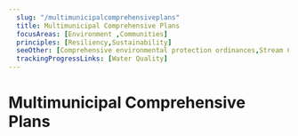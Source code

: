 ```yaml
---
  slug: "/multimunicipalcomprehensiveplans"
  title: Multimunicipal Comprehensive Plans
  focusAreas: [Environment ,Communities]
  principles: [Resiliency,Sustainability]
  seeOther: [Comprehensive environmental protection ordinances,Stream Corridor Protection Ordinancess,Street Tree Ordinance & Management Plan]
  trackingProgressLinks: [Water Quality]
---
```

# Multimunicipal Comprehensive Plans